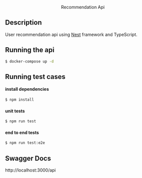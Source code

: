 <p align="center">
  Recommendation Api
</p>

## Description

User recommendation api using [Nest](https://github.com/nestjs/nest) framework and TypeScript.

## Running the api

```bash
$ docker-compose up -d
```

## Running test cases
#### install dependencies
```bash
$ npm install
```
#### unit tests
```bash
$ npm run test
```
#### end to end tests
```bash
$ npm run test:e2e
```

## Swagger Docs
http://localhost:3000/api
